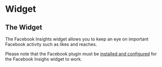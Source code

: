 # Widget

## The Widget

The Facebook Insights widget allows you to keep an eye on important Facebook activity such as likes and reaches.

Please note that the Facebook plugin must be [installed and configured](installation.md#install) for the Facebook Insighs widget to work.